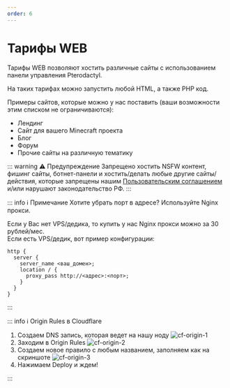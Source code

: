 ```yaml
---
order: 6
---
```


# Тарифы WEB

Тарифы WEB позволяют хостить различные сайты с использованием панели управления Pterodactyl.

На таких тарифах можно запустить любой HTML, а также PHP код.

Примеры сайтов, которые можно у нас поставить (ваши возможности этим списком не ограничиваются):

- Лендинг
- Сайт для вашего Minecraft проекта
- Блог
- Форум
- Прочие сайты на различную тематику

::: warning :warning: Предупреждение
Запрещено хостить NSFW контент, фишинг сайты, ботнет-панели и хостить/делать любые другие сайты/действия,
которые запрещены нашим [Пользовательским соглашением](https://play2go.cloud/user-agreement) и/или нарушают законодательство РФ.
:::

::: info :information_source: Примечание
Хотите убрать порт в адресе? Используйте Nginx прокси.

Если у Вас нет VPS/дедика, то купить у нас Nginx прокси можно за 30 рублей/мес. <br>
Если есть VPS/дедик, вот пример конфигурации:

```nginx
http {
  server {
    server_name <ваш_домен>;
    location / {
      proxy_pass http://<адрес>:<порт>;
    }
  }
}
```

:::

::: info :information_source: Origin Rules в Cloudflare

1. Создаем DNS запись, которая ведет на нашу ноду
   ![cf-origin-1](/cf-origin/cf-origin-1.png)
2. Заходим в Origin Rules
   ![cf-origin-2](/cf-origin/cf-origin-2.png)
3. Создаем новое правило с любым названием, заполняем как на скриншоте
   ![cf-origin-3](/cf-origin/cf-origin-3.png)
4. Нажимаем Deploy и ждем!

:::
